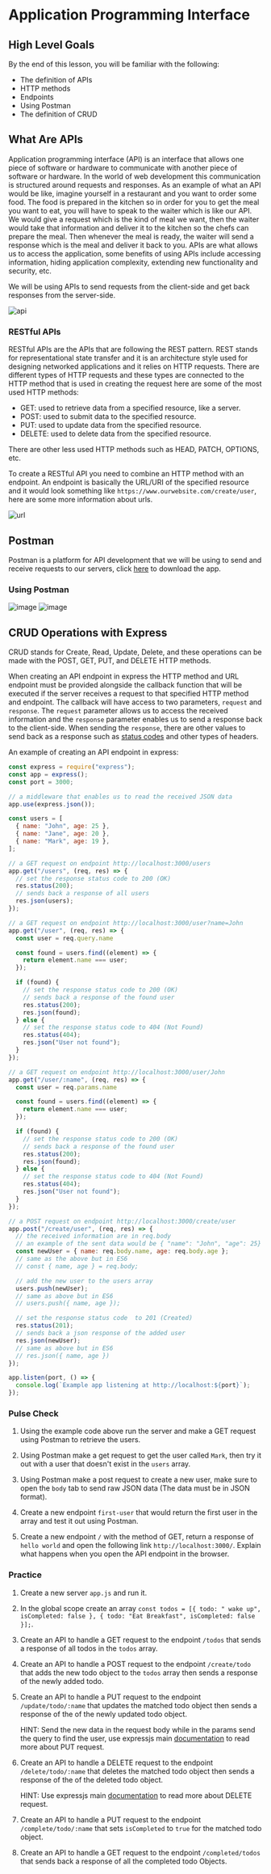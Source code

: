 # Application Programming Interface

## High Level Goals

By the end of this lesson, you will be familiar with the following:

- The definition of APIs
- HTTP methods
- Endpoints
- Using Postman
- The definition of CRUD

## What Are APIs

Application programming interface (API) is an interface that allows one piece of software or hardware to communicate with another piece of software or hardware. In the world of web development this communication is structured around requests and responses. As an example of what an API would be like, imagine yourself in a restaurant and you want to order some food. The food is prepared in the kitchen so in order for you to get the meal you want to eat, you will have to speak to the waiter which is like our API. We would give a request which is the kind of meal we want, then the waiter would take that information and deliver it to the kitchen so the chefs can prepare the meal. Then whenever the meal is ready, the waiter will send a response which is the meal and deliver it back to you. APIs are what allows us to access the application, some benefits of using APIs include accessing information, hiding application complexity, extending new functionality and security, etc.

We will be using APIs to send requests from the client-side and get back responses from the server-side.

![api](./illustrations/W07D02/api.png)

### RESTful APIs

RESTful APIs are the APIs that are following the REST pattern. REST stands for representational state transfer and it is an architecture style used for designing networked applications and it relies on HTTP requests. There are different types of HTTP requests and these types are connected to the HTTP method that is used in creating the request here are some of the most used HTTP methods:

- GET: used to retrieve data from a specified resource, like a server.
- POST: used to submit data to the specified resource.
- PUT: used to update data from the specified resource.
- DELETE: used to delete data from the specified resource.

There are other less used HTTP methods such as HEAD, PATCH, OPTIONS, etc.

To create a RESTful API you need to combine an HTTP method with an endpoint. An endpoint is basically the URL/URI of the specified resource and it would look something like `https://www.ourwebsite.com/create/user`, here are some more information about urls.

![url](./illustrations/W07D02/url.png)

## Postman

Postman is a platform for API development that we will be using to send and receive requests to our servers, click [here](https://www.postman.com/downloads/) to download the app.

### Using Postman

![image](./illustrations/W07D02/W07-Postman-1.png)
![image](./illustrations/W07D02/W07-Postman-2.png)

## CRUD Operations with Express

CRUD stands for Create, Read, Update, Delete, and these operations can be made with the POST, GET, PUT, and DELETE HTTP methods.

When creating an API endpoint in express the HTTP method and URL endpoint must be provided alongside the callback function that will be executed if the server receives a request to that specified HTTP method and endpoint. The callback will have access to two parameters, `request` and `response`. The `request` parameter allows us to access the received information and the `response` parameter enables us to send a response back to the client-side. When sending the `response`, there are other values to send back as a response such as [status codes](https://developer.mozilla.org/en-US/docs/Web/HTTP/Status) and other types of headers.

An example of creating an API endpoint in express:

```js
const express = require("express");
const app = express();
const port = 3000;

// a middleware that enables us to read the received JSON data
app.use(express.json());

const users = [
  { name: "John", age: 25 },
  { name: "Jane", age: 20 },
  { name: "Mark", age: 19 },
];

// a GET request on endpoint http://localhost:3000/users
app.get("/users", (req, res) => {
  // set the response status code to 200 (OK)
  res.status(200);
  // sends back a response of all users
  res.json(users);
});

// a GET request on endpoint http://localhost:3000/user?name=John
app.get("/user", (req, res) => {
  const user = req.query.name

  const found = users.find((element) => {
    return element.name === user;
  });

  if (found) {
    // set the response status code to 200 (OK)
    // sends back a response of the found user
    res.status(200);
    res.json(found);
  } else {
    // set the response status code to 404 (Not Found)
    res.status(404);
    res.json("User not found");
  }
});

// a GET request on endpoint http://localhost:3000/user/John
app.get("/user/:name", (req, res) => {
  const user = req.params.name

  const found = users.find((element) => {
    return element.name === user;
  });

  if (found) {
    // set the response status code to 200 (OK)
    // sends back a response of the found user
    res.status(200);
    res.json(found);
  } else {
    // set the response status code to 404 (Not Found)
    res.status(404);
    res.json("User not found");
  }
});

// a POST request on endpoint http://localhost:3000/create/user
app.post("/create/user", (req, res) => {
  // the received information are in req.body
  // an example of the sent data would be { "name": "John", "age": 25}
  const newUser = { name: req.body.name, age: req.body.age };
  // same as the above but in ES6
  // const { name, age } = req.body;

  // add the new user to the users array
  users.push(newUser);
  // same as above but in ES6
  // users.push({ name, age });

  // set the response status code  to 201 (Created)
  res.status(201);
  // sends back a json response of the added user
  res.json(newUser);
  // same as above but in ES6
  // res.json({ name, age })
});

app.listen(port, () => {
  console.log(`Example app listening at http://localhost:${port}`);
});
```

### Pulse Check

1. Using the example code above run the server and make a GET request using Postman to retrieve the users.

2. Using Postman make a get request to get the user called `Mark`, then try it out with a user that doesn't exist in the `users` array.

3. Using Postman make a post request to create a new user, make sure to open the `body` tab to send raw JSON data (The data must be in JSON format).

4. Create a new endpoint `first-user` that would return the first user in the array and test it out using Postman.

5. Create a new endpoint `/` with the method of GET, return a response of `hello world` and open the following link `http://localhost:3000/`. Explain what happens when you open the API endpoint in the browser.

### Practice

1. Create a new server `app.js` and run it.

2. In the global scope create an array `const todos = [{ todo: " wake up", isCompleted: false }, { todo: "Eat Breakfast", isCompleted: false }];`.

3. Create an API to handle a GET request to the endpoint `/todos` that sends a response of all todos in the `todos` array.

4. Create an API to handle a POST request to the endpoint `/create/todo` that adds the new todo object to the `todos` array then sends a response of the newly added todo.

5. Create an API to handle a PUT request to the endpoint `/update/todo/:name` that updates the matched todo object then sends a response of the of the newly updated todo object.

   HINT: Send the new data in the request body while in the params send the query to find the user, use expressjs main [documentation](https://expressjs.com/en/4x/api.html#app) to read more about PUT request.

6. Create an API to handle a DELETE request to the endpoint `/delete/todo/:name` that deletes the matched todo object then sends a response of the of the deleted todo object.

   HINT: Use expressjs main [documentation](https://expressjs.com/en/4x/api.html#app) to read more about DELETE request.

7. Create an API to handle a PUT request to the endpoint `/complete/todo/:name` that sets `isCompleted` to `true` for the matched todo object.

8. Create an API to handle a GET request to the endpoint `/completed/todos` that sends back a response of all the completed todo Objects.
